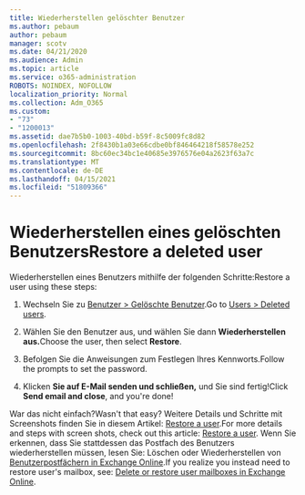 ```yaml
---
title: Wiederherstellen gelöschter Benutzer
ms.author: pebaum
author: pebaum
manager: scotv
ms.date: 04/21/2020
ms.audience: Admin
ms.topic: article
ms.service: o365-administration
ROBOTS: NOINDEX, NOFOLLOW
localization_priority: Normal
ms.collection: Adm_O365
ms.custom:
- "73"
- "1200013"
ms.assetid: dae7b5b0-1003-40bd-b59f-8c5009fc8d82
ms.openlocfilehash: 2f8430b1a03e66cdbe0bf846464218f58578e252
ms.sourcegitcommit: 8bc60ec34bc1e40685e3976576e04a2623f63a7c
ms.translationtype: MT
ms.contentlocale: de-DE
ms.lasthandoff: 04/15/2021
ms.locfileid: "51809366"
---
```

# <a name="restore-a-deleted-user"></a><span data-ttu-id="7b490-102">Wiederherstellen eines gelöschten Benutzers</span><span class="sxs-lookup"><span data-stu-id="7b490-102">Restore a deleted user</span></span>

<span data-ttu-id="7b490-103">Wiederherstellen eines Benutzers mithilfe der folgenden Schritte:</span><span class="sxs-lookup"><span data-stu-id="7b490-103">Restore a user using these steps:</span></span>
  
1. <span data-ttu-id="7b490-104">Wechseln Sie zu [Benutzer \> Gelöschte Benutzer](https://admin.microsoft.com/adminportal/home#/deletedusers).</span><span class="sxs-lookup"><span data-stu-id="7b490-104">Go to [Users \> Deleted users](https://admin.microsoft.com/adminportal/home#/deletedusers).</span></span>

2. <span data-ttu-id="7b490-105">Wählen Sie den Benutzer aus, und wählen Sie dann **Wiederherstellen aus.**</span><span class="sxs-lookup"><span data-stu-id="7b490-105">Choose the user, then select **Restore**.</span></span>

3. <span data-ttu-id="7b490-106">Befolgen Sie die Anweisungen zum Festlegen Ihres Kennworts.</span><span class="sxs-lookup"><span data-stu-id="7b490-106">Follow the prompts to set the password.</span></span>

4. <span data-ttu-id="7b490-107">Klicken **Sie auf E-Mail senden und schließen,** und Sie sind fertig!</span><span class="sxs-lookup"><span data-stu-id="7b490-107">Click **Send email and close**, and you're done!</span></span>

<span data-ttu-id="7b490-108">War das nicht einfach?</span><span class="sxs-lookup"><span data-stu-id="7b490-108">Wasn't that easy?</span></span> <span data-ttu-id="7b490-109">Weitere Details und Schritte mit Screenshots finden Sie in diesem Artikel: [Restore a user](https://docs.microsoft.com/microsoft-365/admin/add-users/restore-user).</span><span class="sxs-lookup"><span data-stu-id="7b490-109">For more details and steps with screen shots, check out this article: [Restore a user](https://docs.microsoft.com/microsoft-365/admin/add-users/restore-user).</span></span> <span data-ttu-id="7b490-110">Wenn Sie erkennen, dass Sie stattdessen das Postfach des Benutzers wiederherstellen müssen, lesen Sie: Löschen oder Wiederherstellen von [Benutzerpostfächern in Exchange Online](https://docs.microsoft.com/exchange/recipients-in-exchange-online/delete-or-restore-mailboxes).</span><span class="sxs-lookup"><span data-stu-id="7b490-110">If you realize you instead need to restore user's mailbox, see: [Delete or restore user mailboxes in Exchange Online](https://docs.microsoft.com/exchange/recipients-in-exchange-online/delete-or-restore-mailboxes).</span></span>